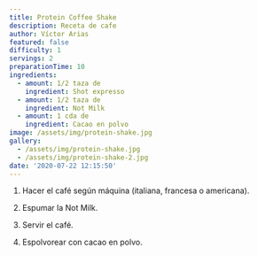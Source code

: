 ```yaml
---
title: Protein Coffee Shake
description: Receta de cafe
author: Víctor Arias
featured: false
difficulty: 1
servings: 2
preparationTime: 10
ingredients:
  - amount: 1/2 taza de
    ingredient: Shot expresso
  - amount: 1/2 taza de
    ingredient: Not Milk
  - amount: 1 cda de
    ingredient: Cacao en polvo
image: /assets/img/protein-shake.jpg
gallery:
  - /assets/img/protein-shake.jpg
  - /assets/img/protein-shake-2.jpg
date: '2020-07-22 12:15:50'
---
```

1. Hacer el café según máquina (italiana, francesa o americana).		

2. Espumar la Not Milk.		

3. Servir el café.		

4. Espolvorear con cacao en polvo.
